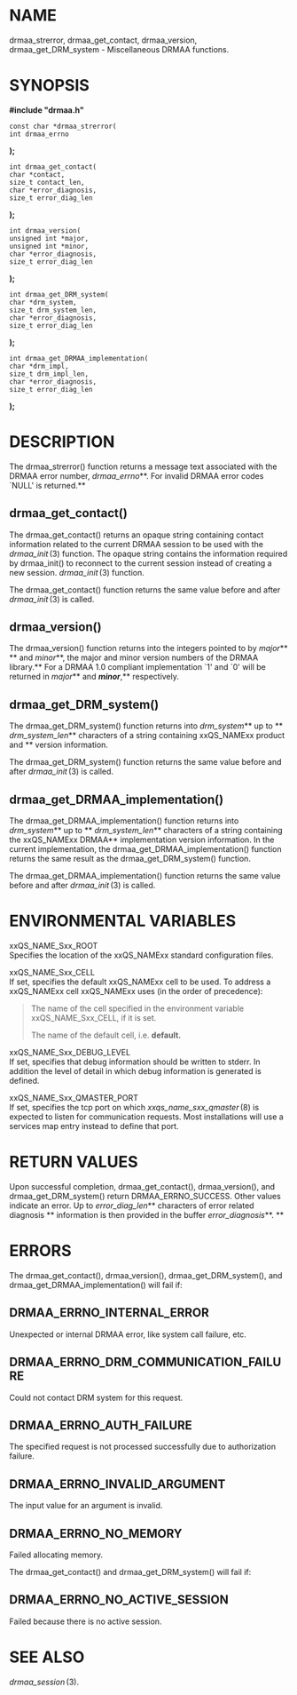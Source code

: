# NAME

drmaa_strerror, drmaa_get_contact, drmaa_version, drmaa_get_DRM_system -
Miscellaneous DRMAA functions.

# SYNOPSIS

**#include "drmaa.h"**

    const char *drmaa_strerror(
    int drmaa_errno

**);**

    int drmaa_get_contact(
    char *contact,
    size_t contact_len,
    char *error_diagnosis,
    size_t error_diag_len

**);**

    int drmaa_version(
    unsigned int *major,
    unsigned int *minor,
    char *error_diagnosis,
    size_t error_diag_len

**);**

    int drmaa_get_DRM_system(
    char *drm_system,
    size_t drm_system_len,
    char *error_diagnosis,
    size_t error_diag_len

**);**

    int drmaa_get_DRMAA_implementation(
    char *drm_impl,
    size_t drm_impl_len,
    char *error_diagnosis,
    size_t error_diag_len

**);**

# DESCRIPTION

The drmaa_strerror() function returns a message text associated with the
DRMAA error number, *drmaa_errno***. For invalid DRMAA error codes
\`NULL' is returned.**

## drmaa_get_contact()

The drmaa_get_contact() returns an opaque string containing contact
information related to the current DRMAA session to be used with the
*drmaa_init* (3) function. The opaque string contains the information
required by drmaa_init() to reconnect to the current session instead of
creating a new session. *drmaa_init* (3) function.

The drmaa_get_contact() function returns the same value before and after
*drmaa_init* (3) is called.

## drmaa_version()

The drmaa_version() function returns into the integers pointed to by
*major*** ** and *minor***, the major and minor version numbers of the
DRMAA library.** For a DRMAA 1.0 compliant implementation \`1' and \`0'
will be returned in *major*** and ***minor***,** respectively.

## drmaa_get_DRM_system()

The drmaa_get_DRM_system() function returns into *drm_system*** up to **
*drm_system_len*** characters of a string containing xxQS_NAMExx product
and ** version information.

The drmaa_get_DRM_system() function returns the same value before and
after *drmaa_init* (3) is called.

## drmaa_get_DRMAA_implementation()

The drmaa_get_DRMAA_implementation() function returns into
*drm_system*** up to ** *drm_system_len*** characters of a string
containing the xxQS_NAMExx DRMAA** implementation version information.
In the current implementation, the drmaa_get_DRMAA_implementation()
function returns the same result as the drmaa_get_DRM_system() function.

The drmaa_get_DRMAA_implementation() function returns the same value
before and after *drmaa_init* (3) is called.

# ENVIRONMENTAL VARIABLES

xxQS_NAME_Sxx_ROOT  
Specifies the location of the xxQS_NAMExx standard configuration files.

xxQS_NAME_Sxx_CELL  
If set, specifies the default xxQS_NAMExx cell to be used. To address a
xxQS_NAMExx cell xxQS_NAMExx uses (in the order of precedence):

> The name of the cell specified in the environment variable
> xxQS_NAME_Sxx_CELL, if it is set.
>
> The name of the default cell, i.e. **default.**

xxQS_NAME_Sxx_DEBUG_LEVEL  
If set, specifies that debug information should be written to stderr. In
addition the level of detail in which debug information is generated is
defined.

xxQS_NAME_Sxx_QMASTER_PORT  
If set, specifies the tcp port on which *xxqs_name_sxx_qmaster* (8) is
expected to listen for communication requests. Most installations will
use a services map entry instead to define that port.

# RETURN VALUES

Upon successful completion, drmaa_get_contact(), drmaa_version(), and
drmaa_get_DRM_system() return DRMAA_ERRNO_SUCCESS. Other values indicate
an error. Up to *error_diag_len*** characters of error related diagnosis
** information is then provided in the buffer *error_diagnosis***. **

# ERRORS

The drmaa_get_contact(), drmaa_version(), drmaa_get_DRM_system(), and
drmaa_get_DRMAA_implementation() will fail if:

## DRMAA_ERRNO_INTERNAL_ERROR

Unexpected or internal DRMAA error, like system call failure, etc.

## DRMAA_ERRNO_DRM_COMMUNICATION_FAILURE

Could not contact DRM system for this request.

## DRMAA_ERRNO_AUTH_FAILURE

The specified request is not processed successfully due to authorization
failure.

## DRMAA_ERRNO_INVALID_ARGUMENT

The input value for an argument is invalid.

## DRMAA_ERRNO_NO_MEMORY

Failed allocating memory.

The drmaa_get_contact() and drmaa_get_DRM_system() will fail if:

## DRMAA_ERRNO_NO_ACTIVE_SESSION

Failed because there is no active session.

# SEE ALSO

*drmaa_session* (3).
